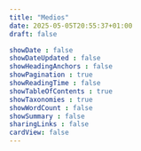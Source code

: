 ```yaml
---
title: "Medios"
date: 2025-05-05T20:55:37+01:00
draft: false

showDate : false
showDateUpdated : false
showHeadingAnchors : false
showPagination : true
showReadingTime : false
showTableOfContents : true
showTaxonomies : true 
showWordCount : false
showSummary : false
sharingLinks : false
cardView: false
---
```



